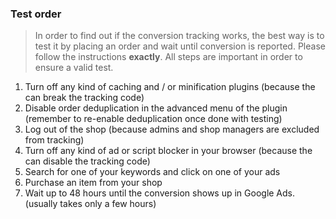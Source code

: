 ### Test order

> In order to find out if the conversion tracking works, the best way is to test it by placing an order and wait until conversion is reported. Please follow the instructions **exactly**. All steps are important in order to ensure a valid test. 

1. Turn off any kind of caching and / or minification plugins (because the can break the tracking code) 
2. Disable order deduplication in the advanced menu of the plugin (remember to re-enable deduplication once done with testing)
2. Log out of the shop (because admins and shop managers are excluded from tracking)
3. Turn off any kind of ad or script blocker in your browser (because the can disable the tracking code)
4. Search for one of your keywords and click on one of your ads
5. Purchase an item from your shop
6. Wait up to 48 hours until the conversion shows up in Google Ads. (usually takes only a few hours)
